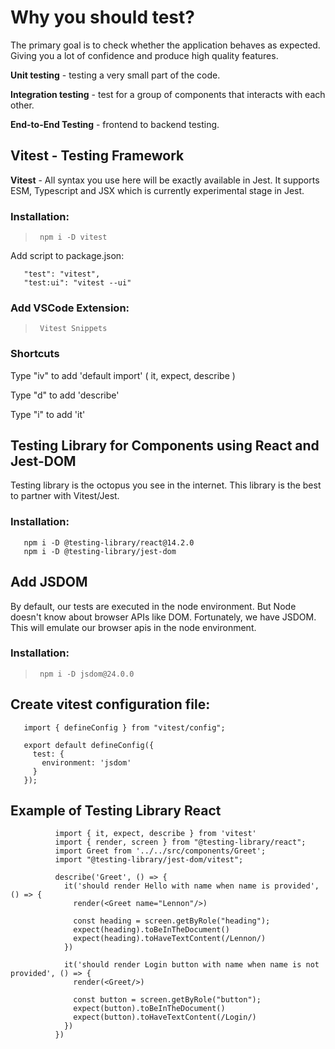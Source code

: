 # Why you should test?
The primary goal is to check whether the application behaves as expected. Giving you a lot of confidence and produce high quality features.

**Unit testing** - testing a very small part of the code.

**Integration testing** - test for a group of components that interacts with each other.

**End-to-End Testing** - frontend to backend testing.

## Vitest - Testing Framework
**Vitest** - All syntax you use here will be exactly available in Jest. It supports ESM, Typescript and JSX which is currently experimental stage in Jest.

### Installation: 
>      npm i -D vitest

Add script to package.json:
>      
       "test": "vitest",
       "test:ui": "vitest --ui"

### Add VSCode Extension:
>      Vitest Snippets

### Shortcuts
Type "iv" to add 'default import' ( it, expect, describe )

Type "d" to add 'describe'

Type "i" to add 'it'

## Testing Library for Components using React and Jest-DOM 

Testing library is the octopus you see in the internet. This library is the best to partner with Vitest/Jest.

### Installation: 
>       
       npm i -D @testing-library/react@14.2.0
       npm i -D @testing-library/jest-dom


## Add JSDOM
By default, our tests are executed in the node environment. But Node doesn't know about browser APIs like DOM. Fortunately, we have JSDOM. This will emulate our browser apis in the node environment.

### Installation: 
>      npm i -D jsdom@24.0.0

## Create vitest configuration file:
>       
       import { defineConfig } from "vitest/config";

       export default defineConfig({
         test: {
           environment: 'jsdom'
         }
       });

## Example of Testing Library React
>              
              import { it, expect, describe } from 'vitest'
              import { render, screen } from "@testing-library/react";
              import Greet from '../../src/components/Greet';
              import "@testing-library/jest-dom/vitest";
              
              describe('Greet', () => {
                it('should render Hello with name when name is provided', () => {
                  render(<Greet name="Lennon"/>)
              
                  const heading = screen.getByRole("heading");
                  expect(heading).toBeInTheDocument()
                  expect(heading).toHaveTextContent(/Lennon/)
                })
              
                it('should render Login button with name when name is not provided', () => {
                  render(<Greet/>)
              
                  const button = screen.getByRole("button");
                  expect(button).toBeInTheDocument()
                  expect(button).toHaveTextContent(/Login/)
                })
              })
